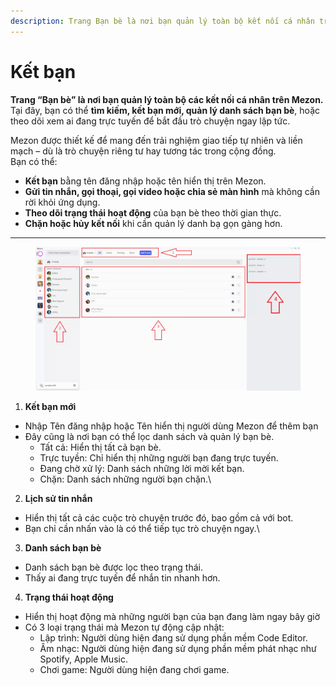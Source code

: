 ```yaml
---
description: Trang Bạn bè là nơi bạn quản lý toàn bộ kết nối cá nhân trên Mezon.
---
```


# Kết bạn

**Trang “Bạn bè” là nơi bạn quản lý toàn bộ các kết nối cá nhân trên Mezon.**\
Tại đây, bạn có thể **tìm kiếm, kết bạn mới, quản lý danh sách bạn bè**, hoặc theo dõi xem ai đang trực tuyến để bắt đầu trò chuyện ngay lập tức.

Mezon được thiết kế để mang đến trải nghiệm giao tiếp tự nhiên và liền mạch – dù là trò chuyện riêng tư hay tương tác trong cộng đồng.\
Bạn có thể:

* **Kết bạn** bằng tên đăng nhập hoặc tên hiển thị trên Mezon.
* **Gửi tin nhắn, gọi thoại, gọi video hoặc chia sẻ màn hình** mà không cần rời khỏi ứng dụng.
* **Theo dõi trạng thái hoạt động** của bạn bè theo thời gian thực.
* **Chặn hoặc hủy kết nối** khi cần quản lý danh bạ gọn gàng hơn.

***

<figure><img src="../.gitbook/assets/image (56).png" alt=""><figcaption></figcaption></figure>

1. **Kết bạn mới**

* Nhập Tên đăng nhập hoặc Tên hiển thị người dùng Mezon để thêm bạn
* Đây cũng là nơi bạn có thể lọc danh sách và quản lý bạn bè.
  * Tất cả: Hiển thị tất cả bạn bè.
  * Trực tuyền: Chỉ hiển thị những người bạn đang trực tuyến.
  * Đang chờ xử lý: Danh sách những lời mời kết bạn.
  * Chặn: Danh sách những người bạn chặn.\


2. **Lịch sử tin nhắn**

* Hiển thị tất cả các cuộc trò chuyện trước đó, bao gồm cả với bot.
* Bạn chỉ cần nhấn vào là có thể tiếp tục trò chuyện ngay.\


3. **Danh sách bạn bè**

* Danh sách bạn bè được lọc theo trạng thái.&#x20;
* Thấy ai đang trực tuyến để nhắn tin nhanh hơn.



4. **Trạng thái hoạt động**

* Hiển thị hoạt động mà những người bạn của bạn đang làm ngay bây giờ
* Có 3 loại trạng thái mà Mezon tự động cập nhật:
  * Lập trình: Người dùng hiện đang sử dụng phần mềm Code Editor.
  * Âm nhạc: Người dùng hiện đang sử dụng phần mềm phát nhạc như Spotify, Apple Music.
  * Chơi game: Người dùng hiện đang chơi game.
